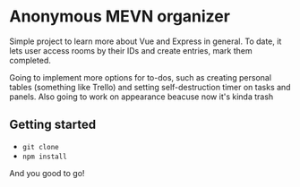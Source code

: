 # Anonymous MEVN organizer

Simple project to learn more about Vue and Express in general. To date, it lets user access rooms by their IDs and create entries, mark them completed. 

Going to implement more options for to-dos, such as creating personal tables (something like Trello) and setting self-destruction timer on tasks and panels. Also going to work on appearance beacuse now it's kinda trash

## Getting started

* ` git clone `
* ` npm install `

And you good to go!